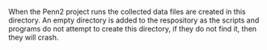 When the Penn2 project runs the collected data files are created in this directory. An empty directory is added to the respository as the scripts and programs do not attempt to create this directory, if they do not find it, then they will crash.
